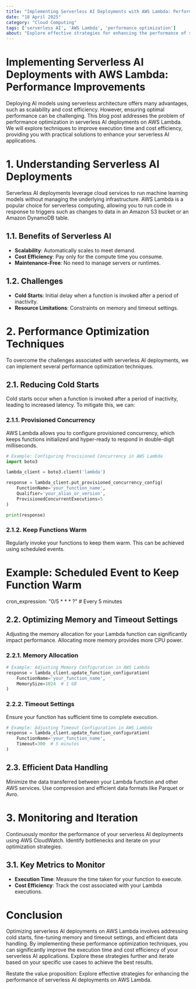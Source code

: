 ```yaml
---
title: "Implementing Serverless AI Deployments with AWS Lambda: Performance Improvements"
date: "18 April 2025"
category: "Cloud Computing"
tags: ['serverless AI', 'AWS Lambda', 'performance optimization']
about: "Explore effective strategies for enhancing the performance of serverless AI deployments on AWS Lambda."
---
```


# Implementing Serverless AI Deployments with AWS Lambda: Performance Improvements

Deploying AI models using serverless architecture offers many advantages, such as scalability and cost efficiency. However, ensuring optimal performance can be challenging. This blog post addresses the problem of performance optimization in serverless AI deployments on AWS Lambda. We will explore techniques to improve execution time and cost efficiency, providing you with practical solutions to enhance your serverless AI applications.

# 1. Understanding Serverless AI Deployments

Serverless AI deployments leverage cloud services to run machine learning models without managing the underlying infrastructure. AWS Lambda is a popular choice for serverless computing, allowing you to run code in response to triggers such as changes to data in an Amazon S3 bucket or an Amazon DynamoDB table.

## 1.1. Benefits of Serverless AI

- **Scalability**: Automatically scales to meet demand.
- **Cost Efficiency**: Pay only for the compute time you consume.
- **Maintenance-Free**: No need to manage servers or runtimes.

## 1.2. Challenges

- **Cold Starts**: Initial delay when a function is invoked after a period of inactivity.
- **Resource Limitations**: Constraints on memory and timeout settings.

# 2. Performance Optimization Techniques

To overcome the challenges associated with serverless AI deployments, we can implement several performance optimization techniques.

## 2.1. Reducing Cold Starts

Cold starts occur when a function is invoked after a period of inactivity, leading to increased latency. To mitigate this, we can:

### 2.1.1. Provisioned Concurrency

AWS Lambda allows you to configure provisioned concurrency, which keeps functions initialized and hyper-ready to respond in double-digit milliseconds.

```python
# Example: Configuring Provisioned Concurrency in AWS Lambda
import boto3

lambda_client = boto3.client('lambda')

response = lambda_client.put_provisioned_concurrency_config(
    FunctionName='your_function_name',
    Qualifier='your_alias_or_version',
    ProvisionedConcurrentExecutions=5
)

print(response)
```

### 2.1.2. Keep Functions Warm

Regularly invoke your functions to keep them warm. This can be achieved using scheduled events.

# Example: Scheduled Event to Keep Function Warm
cron_expression: "0/5 * * * ?"  # Every 5 minutes

## 2.2. Optimizing Memory and Timeout Settings

Adjusting the memory allocation for your Lambda function can significantly impact performance. Allocating more memory provides more CPU power.

### 2.2.1. Memory Allocation

```python
# Example: Adjusting Memory Configuration in AWS Lambda
response = lambda_client.update_function_configuration(
    FunctionName='your_function_name',
    MemorySize=1024  # 1 GB
)
```

### 2.2.2. Timeout Settings

Ensure your function has sufficient time to complete execution.

```python
# Example: Adjusting Timeout Configuration in AWS Lambda
response = lambda_client.update_function_configuration(
    FunctionName='your_function_name',
    Timeout=300  # 5 minutes
)
```

## 2.3. Efficient Data Handling

Minimize the data transferred between your Lambda function and other AWS services. Use compression and efficient data formats like Parquet or Avro.

# 3. Monitoring and Iteration

Continuously monitor the performance of your serverless AI deployments using AWS CloudWatch. Identify bottlenecks and iterate on your optimization strategies.

## 3.1. Key Metrics to Monitor

- **Execution Time**: Measure the time taken for your function to execute.
- **Cost Efficiency**: Track the cost associated with your Lambda executions.

# Conclusion

Optimizing serverless AI deployments on AWS Lambda involves addressing cold starts, fine-tuning memory and timeout settings, and efficient data handling. By implementing these performance optimization techniques, you can significantly improve the execution time and cost efficiency of your serverless AI applications. Explore these strategies further and iterate based on your specific use cases to achieve the best results.

Restate the value proposition: Explore effective strategies for enhancing the performance of serverless AI deployments on AWS Lambda.